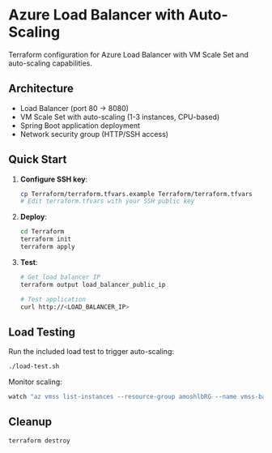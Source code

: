 # Azure Load Balancer with Auto-Scaling

Terraform configuration for Azure Load Balancer with VM Scale Set and auto-scaling capabilities.

## Architecture

- Load Balancer (port 80 → 8080)
- VM Scale Set with auto-scaling (1-3 instances, CPU-based)
- Spring Boot application deployment
- Network security group (HTTP/SSH access)

## Quick Start

1. **Configure SSH key**:
   ```bash
   cp Terraform/terraform.tfvars.example Terraform/terraform.tfvars
   # Edit terraform.tfvars with your SSH public key
   ```

2. **Deploy**:
   ```bash
   cd Terraform
   terraform init
   terraform apply
   ```

3. **Test**:
   ```bash
   # Get load balancer IP
   terraform output load_balancer_public_ip
   
   # Test application
   curl http://<LOAD_BALANCER_IP>
   ```

## Load Testing

Run the included load test to trigger auto-scaling:
```bash
./load-test.sh
```

Monitor scaling:
```bash
watch "az vmss list-instances --resource-group amoshlbRG --name vmss-backend --output table"
```

## Cleanup

```bash
terraform destroy
```